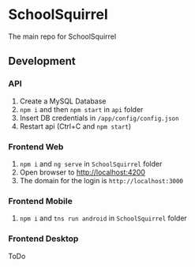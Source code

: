 # SchoolSquirrel
The main repo for SchoolSquirrel

## Development

### API
1. Create a MySQL Database
2. `npm i` and then `npm start` in `api` folder
3. Insert DB credentials in `/app/config/config.json`
4. Restart api (Ctrl+C and `npm start`)

### Frontend Web
1. `npm i` and `ng serve` in `SchoolSquirrel` folder
2. Open browser to [http://localhost:4200](http://localhost:4200)
3. The domain for the login is `http://localhost:3000`

### Frontend Mobile
1. `npm i` and `tns run android` in `SchoolSquirrel` folder

### Frontend Desktop
ToDo